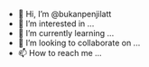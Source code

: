 - 👋 Hi, I’m @bukanpenjilatt
- 👀 I’m interested in ...
- 🌱 I’m currently learning ...
- 💞️ I’m looking to collaborate on ...
- 📫 How to reach me ...

<!---
bukanpenjilatt/bukanpenjilatt is a ✨ special ✨ repository because its `README.md` (this file) appears on your GitHub profile.
You can click the Preview link to take a look at your changes.
--->
